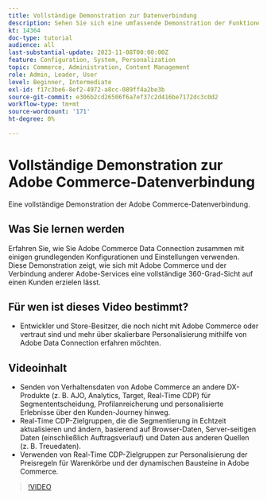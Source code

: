 ```yaml
---
title: Vollständige Demonstration zur Datenverbindung
description: Sehen Sie sich eine umfassende Demonstration der Funktionen von Adobe Commerce Data Connection an
kt: 14364
doc-type: tutorial
audience: all
last-substantial-update: 2023-11-08T00:00:00Z
feature: Configuration, System, Personalization
topic: Commerce, Administration, Content Management
role: Admin, Leader, User
level: Beginner, Intermediate
exl-id: f17c3be6-8ef2-4972-a8cc-089ff4a2be3b
source-git-commit: e306b2cd26506f6a7ef37c2d416be7172dc3c0d2
workflow-type: tm+mt
source-wordcount: '171'
ht-degree: 0%

---
```


# Vollständige Demonstration zur Adobe Commerce-Datenverbindung

Eine vollständige Demonstration der Adobe Commerce-Datenverbindung.

## Was Sie lernen werden

Erfahren Sie, wie Sie Adobe Commerce Data Connection zusammen mit einigen grundlegenden Konfigurationen und Einstellungen verwenden. Diese Demonstration zeigt, wie sich mit Adobe Commerce und der Verbindung anderer Adobe-Services eine vollständige 360-Grad-Sicht auf einen Kunden erzielen lässt.

## Für wen ist dieses Video bestimmt?

* Entwickler und Store-Besitzer, die noch nicht mit Adobe Commerce oder vertraut sind und mehr über skalierbare Personalisierung mithilfe von Adobe Data Connection erfahren möchten.

## Videoinhalt

* Senden von Verhaltensdaten von Adobe Commerce an andere DX-Produkte (z. B. AJO, Analytics, Target, Real-Time CDP) für Segmententscheidung, Profilanreicherung und personalisierte Erlebnisse über den Kunden-Journey hinweg.
* Real-Time CDP-Zielgruppen, die die Segmentierung in Echtzeit aktualisieren und ändern, basierend auf Browser-Daten, Server-seitigen Daten (einschließlich Auftragsverlauf) und Daten aus anderen Quellen (z. B. Treuedaten).
* Verwenden von Real-Time CDP-Zielgruppen zur Personalisierung der Preisregeln für Warenkörbe und der dynamischen Bausteine in Adobe Commerce.

>[!VIDEO](https://video.tv.adobe.com/v/3453827?learn=on&captions=ger)
